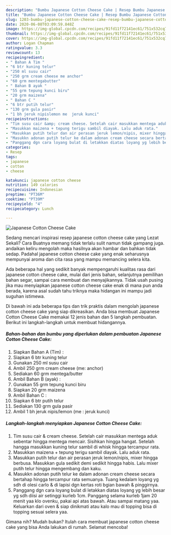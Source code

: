 ```yaml
---
description: "Bumbu Japanese Cotton Cheese Cake | Resep Bumbu Japanese Cotton Cheese Cake Yang Bisa Manjain Lidah"
title: "Bumbu Japanese Cotton Cheese Cake | Resep Bumbu Japanese Cotton Cheese Cake Yang Bisa Manjain Lidah"
slug: 1203-bumbu-japanese-cotton-cheese-cake-resep-bumbu-japanese-cotton-cheese-cake-yang-bisa-manjain-lidah
date: 2020-06-08T03:09:59.848Z
image: https://img-global.cpcdn.com/recipes/91fd11f72141ec61/751x532cq70/japanese-cotton-cheese-cake-foto-resep-utama.jpg
thumbnail: https://img-global.cpcdn.com/recipes/91fd11f72141ec61/751x532cq70/japanese-cotton-cheese-cake-foto-resep-utama.jpg
cover: https://img-global.cpcdn.com/recipes/91fd11f72141ec61/751x532cq70/japanese-cotton-cheese-cake-foto-resep-utama.jpg
author: Logan Chapman
ratingvalue: 3.3
reviewcount: 13
recipeingredient:
- " Bahan A Tim "
- "6 btr kuning telur"
- "250 ml susu cair"
- "250 grm cream cheese me anchor"
- "60 grm mentegabutter"
- " Bahan B ayak "
- "55 grm tepung kunci biru"
- "20 grm maizena"
- " Bahan C "
- "6 btr putih telur"
- "130 grm gula pasir"
- "1 bh jeruk nipislemon me  jeruk kunci"
recipeinstructions:
- "Tim susu cair &amp; cream cheese. Setelah cair masukkan mentega aduk sebentar hingga mentega mencair. Sisihkan hingga hangat. Setelah hangga masukkan kuning telur sambil di whisk hingga tercampur rata."
- "Masukkan maizena + tepung terigu sambil diayak. Lalu aduk rata."
- "Masukkan putih telur dan air perasan jeruk lemon/nipis, mixer hingga berbusa. Masukkan gula sedikit demi sedikit hingga habis. Lalu mixer putih telur hingga mengembang dan kaku."
- "Masukkn adonan putih telur ke dalam adonan cream cheese secara bertahap hingga tercampur rata semuanya. Tuang kedalam loyang yg sdh di olesi carlo &amp; di lapisi dgn kertas roti bgian bawah &amp; pinggirnya."
- "Panggang dgn cara loyang bulat di letakkan diatas loyang yg lebih besar yg sdh diisi air setinggi kurleb 1cm. Panggang selama kurleb 1jam 20 menit yaa klo ovenku, pakai api atas bawah. Atau sampai matang yaa. Keluarkan dari oven &amp; siap dinikmati atau kalo mau di topping bisa di topping sesuai selera yaa."
categories:
- Resep
tags:
- japanese
- cotton
- cheese

katakunci: japanese cotton cheese 
nutrition: 149 calories
recipecuisine: Indonesian
preptime: "PT36M"
cooktime: "PT39M"
recipeyield: "4"
recipecategory: Lunch

---
```



![Japanese Cotton Cheese Cake](https://img-global.cpcdn.com/recipes/91fd11f72141ec61/751x532cq70/japanese-cotton-cheese-cake-foto-resep-utama.jpg)

Sedang mencari inspirasi resep japanese cotton cheese cake yang Lezat Sekali? Cara Buatnya memang tidak terlalu sulit namun tidak gampang juga. andaikan keliru mengolah maka hasilnya akan hambar dan bahkan tidak sedap. Padahal japanese cotton cheese cake yang enak seharusnya mempunyai aroma dan cita rasa yang mampu memancing selera kita.

Ada beberapa hal yang sedikit banyak mempengaruhi kualitas rasa dari japanese cotton cheese cake, mulai dari jenis bahan, selanjutnya pemilihan bahan segar, sampai cara membuat dan menyajikannya. Tidak usah pusing jika mau menyiapkan japanese cotton cheese cake enak di mana pun anda berada, karena asal sudah tahu triknya maka hidangan ini mampu jadi suguhan istimewa.




Di bawah ini ada beberapa tips dan trik praktis dalam mengolah japanese cotton cheese cake yang siap dikreasikan. Anda bisa membuat Japanese Cotton Cheese Cake memakai 12 jenis bahan dan 5 langkah pembuatan. Berikut ini langkah-langkah untuk membuat hidangannya.

<!--inarticleads1-->

##### Bahan-bahan dan bumbu yang diperlukan dalam pembuatan Japanese Cotton Cheese Cake:

1. Siapkan  Bahan A (Tim) :
1. Siapkan 6 btr kuning telur
1. Gunakan 250 ml susu cair
1. Ambil 250 grm cream cheese (me: anchor)
1. Sediakan 60 grm mentega/butter
1. Ambil  Bahan B (ayak) :
1. Gunakan 55 grm tepung kunci biru
1. Siapkan 20 grm maizena
1. Ambil  Bahan C :
1. Siapkan 6 btr putih telur
1. Sediakan 130 grm gula pasir
1. Ambil 1 bh jeruk nipis/lemon (me : jeruk kunci)




<!--inarticleads2-->

##### Langkah-langkah menyiapkan Japanese Cotton Cheese Cake:

1. Tim susu cair &amp; cream cheese. Setelah cair masukkan mentega aduk sebentar hingga mentega mencair. Sisihkan hingga hangat. Setelah hangga masukkan kuning telur sambil di whisk hingga tercampur rata.
1. Masukkan maizena + tepung terigu sambil diayak. Lalu aduk rata.
1. Masukkan putih telur dan air perasan jeruk lemon/nipis, mixer hingga berbusa. Masukkan gula sedikit demi sedikit hingga habis. Lalu mixer putih telur hingga mengembang dan kaku.
1. Masukkn adonan putih telur ke dalam adonan cream cheese secara bertahap hingga tercampur rata semuanya. Tuang kedalam loyang yg sdh di olesi carlo &amp; di lapisi dgn kertas roti bgian bawah &amp; pinggirnya.
1. Panggang dgn cara loyang bulat di letakkan diatas loyang yg lebih besar yg sdh diisi air setinggi kurleb 1cm. Panggang selama kurleb 1jam 20 menit yaa klo ovenku, pakai api atas bawah. Atau sampai matang yaa. Keluarkan dari oven &amp; siap dinikmati atau kalo mau di topping bisa di topping sesuai selera yaa.




Gimana nih? Mudah bukan? Itulah cara membuat japanese cotton cheese cake yang bisa Anda lakukan di rumah. Selamat mencoba!
